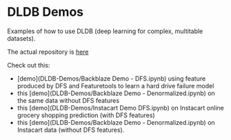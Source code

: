 # DLDB Demos

Examples of how to use DLDB (deep learning for complex, multitable datasets).

The actual repository is [here](https://github.com/Featuretools/DL-DB)

Check out this:

 * [demo](DLDB-Demos/Backblaze Demo - DFS.ipynb) using feature produced by DFS and Featuretools to learn a hard drive failure model
 * this [demo](DLDB-Demos/Backblaze Demo - Denormalized.ipynb) on the same data without DFS features
 * this [demo](DLDB-Demos/Instacart Demo DFS.ipynb) on Instacart online grocery shopping prediction (with DFS features)
 * this [demo](DLDB-Demos/Backblaze Demo - Denormalized.ipynb) on Instacart data (without DFS features).
